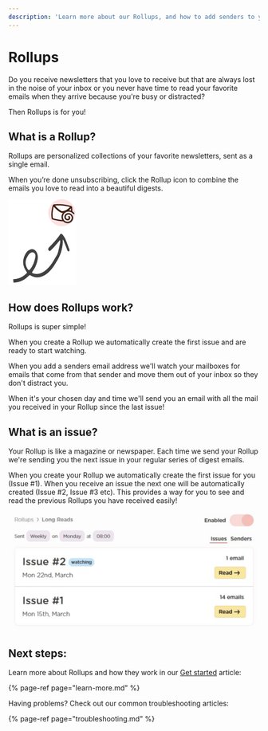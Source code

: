 ```yaml
---
description: 'Learn more about our Rollups, and how to add senders to your digests.'
---
```


# Rollups

Do you receive newsletters that you love to receive but that are always lost in the noise of your inbox or you never have time to read your favorite emails when they arrive because you're busy or distracted?

Then Rollups is for you!

## What is a Rollup?

Rollups are personalized collections of your favorite newsletters, sent as a single email.

When you’re done unsubscribing, click the Rollup icon to combine the emails you love to read into a beautiful digests.

![](../../.gitbook/assets/rollup-example-arrow.png)

## How does Rollups work?

Rollups is super simple!

When you create a Rollup we automatically create the first issue and are ready to start watching.

When you add a senders email address we'll watch your mailboxes for emails that come from that sender and move them out of your inbox so they don't distract you.

When it's your chosen day and time we'll send you an email with all the mail you received in your Rollup since the last issue!

## What is an issue?

Your Rollup is like a magazine or newspaper. Each time we send your Rollup we're sending you the next issue in your regular series of digest emails.

When you create your Rollup we automatically create the first issue for you \(Issue \#1\). When you receive an issue the next one will be automatically created \(Issue \#2, Issue \#3 etc\). This provides a way for you to see and read the previous Rollups you have received easily!

![See and read all of your past issues from the Rollup page](../../.gitbook/assets/issues.png)

## Next steps:

Learn more about Rollups and how they work in our [Get started](learn-more.md) article:

{% page-ref page="learn-more.md" %}

Having problems? Check out our common troubleshooting articles:

{% page-ref page="troubleshooting.md" %}



